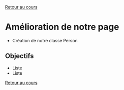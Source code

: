 [Retour au cours](../cours.md)

# Amélioration de notre page

* Création de notre classe Person

## Objectifs

* Liste
* Liste

[Retour au cours](../cours.md)
